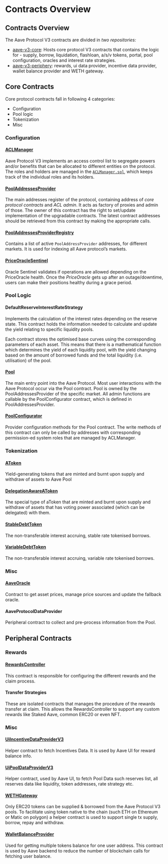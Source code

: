 # Contracts Overview

## Contracts Overview

The Aave Protocol V3 contracts are divided in _two repositories:_

* [aave-v3-core](https://github.com/aave/aave-v3-core): Hosts core protocol V3 contracts that contains the logic for - supply, borrow, liquidation, flashloan, a/s/v tokens, portal, pool configuration, oracles and interest rate strategies.
* [aave-v3-periphery](https://github.com/aave/aave-v3-periphery): rewards, ui data provider, incentive data provider, wallet balance provider and WETH gateway.

## Core Contracts

Core protocol contracts fall in following 4 categories:

* Configuration
* Pool logic
* Tokenization
* Misc

### Configuration

#### [ACLManager](../core-contracts/aclmanager.md)

Aave Protocol V3 implements an access control list to segregate powers and/or benefits that can be allocated to different entities on the protocol. The roles and holders are managed in the [`ACLManager.sol`](https://github.com/aave/aave-v3-core/blob/master/contracts/protocol/configuration/ACLManager.sol), which keeps track of the individual roles and its holders.

#### [PoolAddressesProvider](../core-contracts/pooladdressesprovider.md)

The main addresses register of the protocol, containing address of _core protocol contracts_ and _ACL admin_. It acts as factory of proxies and admin of those. The owner of this contract has the right to set/update implementation of the upgradable contracts. The latest contract addresses should be retrieved from this contract by making the appropriate calls.

#### [PoolAddressesProviderRegistry](contracts-overview.md#pooladdressesproviderregistry)

Contains a list of active `PoolAddressProvider` addresses, for different markets. It is used for indexing all Aave protocol’s markets.

#### [PriceOracleSentinel](../core-contracts/priceoraclesentinel.md)

Oracle Sentinel validates if operations are allowed depending on the PriceOracle health. Once the _PriceOracle_ gets up after an outage/downtime, users can make their positions healthy during a grace period.

### Pool Logic

#### DefaultReserveInterestRateStrategy

Implements the calculation of the interest rates depending on the reserve state. This contract holds the information needed to calculate and update the yield relating to specific liquidity pools.

Each contract stores the optimised base curves using the corresponding parameters of each asset. This means that there is a mathematical function which determines the yield of each liquidity pool, with the yield changing based on the amount of borrowed funds and the total liquidity (i.e. utilisation) of the pool.

#### [Pool](../core-contracts/pool.md)

The main entry point into the Aave Protocol. Most user interactions with the Aave Protocol occur via the Pool contract. Pool is owned by the PoolAddressesProvider of the specific market. All admin functions are callable by the PoolConfigurator contract, which is defined in PoolAddressesProvider.

#### [PoolConfigurator](../core-contracts/poolconfigurator.md)

Provider configuration methods for the Pool contract. The write methods of this contract can only be called by addresses with corresponding permission-ed system roles that are managed by ACLManager.

### Tokenization

#### [AToken](../tokens/atoken.md)

Yield-generating tokens that are minted and burnt upon supply and withdraw of assets to Aave Pool

#### [DelegationAwareAToken](../tokens/delegationawareatoken.md)

The special type of aToken that are minted and burnt upon supply and withdraw of assets that has voting power associated (which can be delegated) with them.

#### [StableDebtToken](../tokens/debttoken.md)

The non-transferable interest accruing, stable rate tokenised borrows.

#### [VariableDebtToken](../tokens/debttoken.md)

The non-transferable interest accruing, variable rate tokenised borrows.

### Misc

#### [AaveOracle](contracts-overview.md#aaveoracle)

Contract to get asset prices, manage price sources and update the fallback oracle.

#### AaveProtocolDataProvider

Peripheral contract to collect and pre-process information from the Pool.

## Peripheral Contracts

### Rewards

#### [RewardsController](contracts-overview.md#rewardscontroller)

This contract is responsible for configuring the different rewards and the claim process.

#### Transfer Strategies

These are isolated contracts that manages the procedure of the rewards transfer at claim. This allows the RewardsController to support any custom rewards like Staked Aave, common ERC20 or even NFT.

### Misc

#### [UiIncentiveDataProviderV3](contracts-overview.md#uiincentivedataproviderv3)

Helper contract to fetch Incentives Data. It is used by Aave UI for reward balance info.

#### [UiPoolDataProviderV3](contracts-overview.md#uipooldataproviderv3)

Helper contract, used by Aave UI, to fetch Pool Data such reserves list, all reserves data like liquidity, token addresses, rate strategy etc.

#### [WETHGateway](contracts-overview.md#wethgateway)

Only ERC20 tokens can be supplied & borrowed from the Aave Protocol V3 pools. To facilitate using token native to the chain (such ETH on Ethereum or Matic on polygon) a helper contract is used to support single tx supply, borrow, repay and withdraw.

#### [WalletBalanceProvider](contracts-overview.md#walletbalanceprovider)

Used for getting multiple tokens balance for one user address. This contract is used by Aave backend to reduce the number of blockchain calls for fetching user balance.
